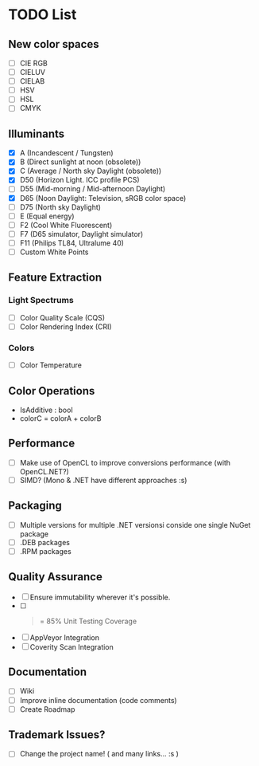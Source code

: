 # TODO List

## New color spaces
 * [ ] CIE RGB
 * [ ] CIELUV
 * [ ] CIELAB
 * [ ] HSV
 * [ ] HSL
 * [ ] CMYK

## Illuminants
 * [X] A (Incandescent / Tungsten)
 * [X] B (Direct sunlight at noon (obsolete))
 * [X] C (Average / North sky Daylight (obsolete))
 * [X] D50 (Horizon Light. ICC profile PCS)
 * [ ] D55 (Mid-morning / Mid-afternoon Daylight)
 * [X] D65 (Noon Daylight: Television, sRGB color space)
 * [ ] D75 (North sky Daylight)
 * [ ] E (Equal energy)
 * [ ] F2 (Cool White Fluorescent)
 * [ ] F7 (D65 simulator, Daylight simulator)
 * [ ] F11 (Philips TL84, Ultralume 40)
 * [ ] Custom White Points

## Feature Extraction

### Light Spectrums
  * [ ] Color Quality Scale (CQS)
  * [ ] Color Rendering Index (CRI)

### Colors
  * [ ] Color Temperature

## Color Operations
  * IsAdditive : bool
  * colorC = colorA + colorB

## Performance
  * [ ] Make use of OpenCL to improve conversions performance (with OpenCL.NET?)
  * [ ] SIMD? (Mono & .NET have different approaches :s)

## Packaging
  * [ ] Multiple versions for multiple .NET versionsi conside one single NuGet package
  * [ ] .DEB packages
  * [ ] .RPM packages

## Quality Assurance
  * [ ] Ensure immutability wherever it's possible.
  * [ ] >= 85% Unit Testing Coverage
  * [ ] AppVeyor Integration
  * [ ] Coverity Scan Integration

## Documentation
  * [ ] Wiki
  * [ ] Improve inline documentation (code comments)
  * [ ] Create Roadmap

## Trademark Issues?
 * [ ] Change the project name! ( and many links... :s )

